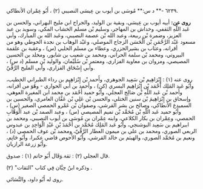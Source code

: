 ٦٢٣٩ -** د س:** مُوسَى بن أيوب بن عِيسَى النصيبي (٢) ، أَبُو عِمْران الأنطاكي.

**روى عن:** أبيه أيوب بن عِيسَى، وبقية بن الوليد، والجراح ابن مليح البهراني، والحسن بن عَبد اللَّهِ الثقفي، وخداش بن المهاجر، وسليم بْن مسلم الخشاب المكي، وسويد بن عبد العزيز، وضمرة بْن ربيعة، وعبد الله بْن عصمة النصيبي، وعَبد الله بن المبارك، وأبي مسعود عَبْد الرَّحْمَنِ بْن الْحَسَن الزجاج الموصلي، وعَبْد الوهاب بن نجدة الحوطي وهو من أقرانه، وعتاب بن بشيرالجزري، وعطاء بن مسلم الحلبي (س) ، وعقبة بن علقمة البيروتي، ومحمد بْن سلمة الحراني، ومحمد بن شعيب بن شابور، ومخلد بن الحسين المصيصي، ومروان بن معاوية الفزاري، ومعتمر بْن سُلَيْمان، والوليد بْن مسلم (د س) ، وأبي إِسْحَاق الفزاري، وأبي المليح الرَّقِّيّ.

روى عنه (١) : إِبْرَاهِيم بْن سَعِيد الجوهري، وأَحمد بْن إِبْرَاهِيم بن رداء الطبراني الخطيب، وأَبُو عَبد المَلِك أَحْمَد بْن إِبْرَاهِيم البسري (كن) ، وأَحمد بن أَبي الحواري - وهُوَ من أقرانه، وأَحمد بْن عَبد اللَّهِ بْن صَالِح العجلي، وأَبُو حميد أَحْمَد بن محمد ابن المغيرة العوهي، وإسحاق بن إِبْرَاهِيمَ بْن سنين الختلي، والحسن بْن عَلِي بْن عَفَّان العامري، والحسين بن السميدع الأنطاكي، وصالح بن بشر القرشي، وصفوان بْن عَمْرو الحمصي الصغير (س) ، وأَبُو حميد عَبد اللَّهِ بْن مُحَمَّد بْن تميم المصيصي (س) ، وعبد الصمد بْن عبد الْوَهَّابِ الحمصي، وعِمْران بن بكار الكلاعي، وابنه عِمْران بن مُوسَى بن أيوب النصيبي، ومحمد بن اببراهيم بن سَعِيد البوشنجي، وأَبُو عَبد المَلِك مُحَمَّد بن أَحْمَدَ بْنِ عَبْدِ الْوَاحِدِ بن عبدوس الربعي الصوري، ومحمد بن علي بن ميمون العطار الرَّقِّيّ، ومحمد بْن عوف الحمصي (د) ، ونعيم بن مُحَمَّد الصوري، والهيثم بن خالد القرشي، وأَبُو الأَحوص قاضي عكبرا، وأَبُو حَاتِم، وأَبُو زرعة الرازيان.

قال العجلي (٢) : ثقة.وَقَال أَبُو حاتم (١) : صدوق.

وذكره ابنُ حِبَّان فِي كتاب "الثقات" (٢) .

روى له أَبُو داود، والنَّسَائي.